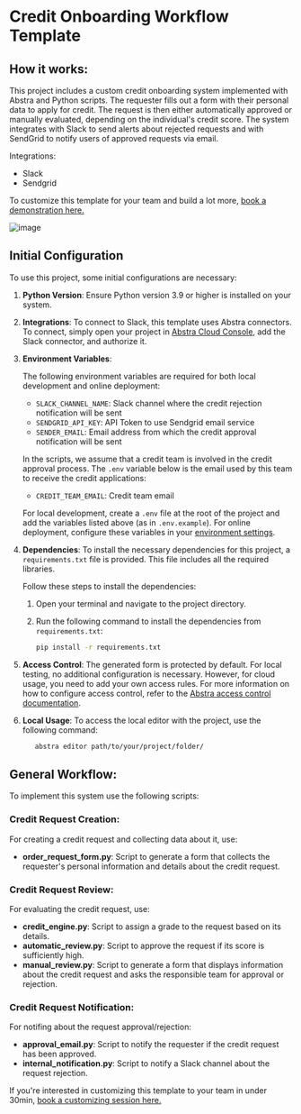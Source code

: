# Credit Onboarding Workflow Template
## How it works:
This project includes a custom credit onboarding system implemented with Abstra and Python scripts. The requester fills out a form with their personal data to apply for credit. The request is then either automatically approved or manually evaluated, depending on the individual's credit score. The system integrates with Slack to send alerts about rejected requests and with SendGrid to notify users of approved requests via email.

Integrations:
  - Slack
  - Sendgrid

To customize this template for your team and build a lot more, [book a demonstration here.](https://meet.abstra.app/demo?url=template-credit-onboarding)

![image](https://github.com/user-attachments/assets/a16e8887-c7ba-4cf7-acb7-7c9812f85958)

## Initial Configuration
To use this project, some initial configurations are necessary:

1. **Python Version**: Ensure Python version 3.9 or higher is installed on your system.
2. **Integrations**: To connect to Slack, this template uses Abstra connectors. To connect, simply open your project in [Abstra Cloud Console](https://cloud.abstra.io/projects/), add the Slack connector, and authorize it.
3. **Environment Variables**:

   The following environment variables are required for both local development and online deployment:

   - `SLACK_CHANNEL_NAME`: Slack channel where the credit rejection notification will be sent
   - `SENDGRID_API_KEY`: API Token to use Sendgrid email service
   - `SENDER_EMAIL`: Email address from which the credit approval notification will be sent

    In the scripts, we assume that a credit team is involved in the credit approval process. The `.env` variable below is the email used by this team to receive the credit applications:

   - `CREDIT_TEAM_EMAIL`: Credit team email
  
   For local development, create a `.env` file at the root of the project and add the variables listed above (as in `.env.example`). For online deployment, configure these variables in your [environment settings](https://docs.abstra.io/cloud/envvars).

5. **Dependencies**: To install the necessary dependencies for this project, a `requirements.txt` file is provided. This file includes all the required libraries.

   Follow these steps to install the dependencies:

   1. Open your terminal and navigate to the project directory.
   2. Run the following command to install the dependencies from `requirements.txt`:
  
      ```sh
      pip install -r requirements.txt
      ```
6. **Access Control**: The generated form is protected by default. For local testing, no additional configuration is necessary. However, for cloud usage, you need to add your own access rules. For more information on how to configure access control, refer to the [Abstra access control documentation](https://docs.abstra.io/concepts/access-control).

7. **Local Usage**: To access the local editor with the project, use the following command:

   ```sh
      abstra editor path/to/your/project/folder/
   ```

## General Workflow:
To implement this system use the following scripts:

### Credit Request Creation:
For creating a credit request and collecting data about it, use:
  - **order_request_form.py**: Script to generate a form that collects the requester's personal information and details about the credit request.

### Credit Request Review: 
For evaluating the credit request, use:
  - **credit_engine.py**: Script to assign a grade to the request based on its details.
  - **automatic_review.py**: Script to approve the request if its score is sufficiently high.
  - **manual_review.py**: Script to generate a form that displays information about the credit request and asks the responsible team for approval or rejection.

### Credit Request Notification:
For notifing about the request approval/rejection:
  - **approval_email.py**: Script to notify the requester if the credit request has been approved.
  - **internal_notification.py**: Script to notify a Slack channel about the request rejection.

If you're interested in customizing this template to your team in under 30min, [book a customizing session here.](https://meet.abstra.app/demo?url=template-credit-onboarding)
